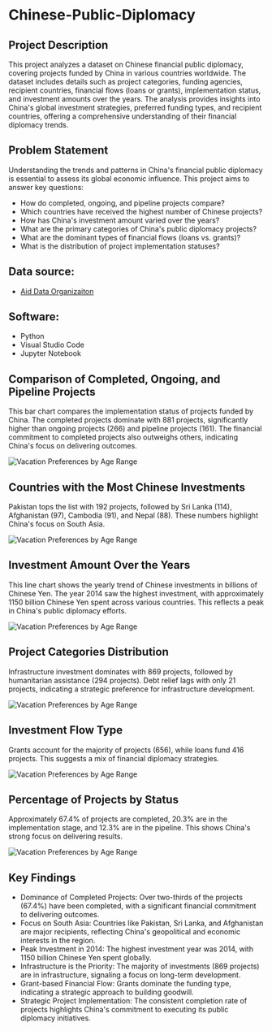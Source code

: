 # Chinese-Public-Diplomacy
## Project Description
This project analyzes a dataset on Chinese financial public diplomacy, covering projects funded by China in various countries worldwide. The dataset includes details such as project categories, funding agencies, recipient countries, financial flows (loans or grants), implementation status, and investment amounts over the years. The analysis provides insights into China's global investment strategies, preferred funding types, and recipient countries, offering a comprehensive understanding of their financial diplomacy trends.

## Problem Statement
Understanding the trends and patterns in China's financial public diplomacy is essential to assess its global economic influence. This project aims to answer key questions:
- How do completed, ongoing, and pipeline projects compare?
- Which countries have received the highest number of Chinese projects?
- How has China's investment amount varied over the years?
- What are the primary categories of China's public diplomacy projects?
- What are the dominant types of financial flows (loans vs. grants)?
- What is the distribution of project implementation statuses?

## Data source:
- [Aid Data Organizaiton](https://www.aiddata.org/)

## Software:
- Python
- Visual Studio Code
- Jupyter Notebook

## Comparison of Completed, Ongoing, and Pipeline Projects
This bar chart compares the implementation status of projects funded by China. The completed projects dominate with 881 projects, significantly higher than ongoing projects (266) and pipeline projects (161). The financial commitment to completed projects also outweighs others, indicating China's focus on delivering outcomes.

![Vacation Preferences by Age Range](./Charts/Vacation%20Preferences%20by%20Age%20Range.png)

## Countries with the Most Chinese Investments
Pakistan tops the list with 192 projects, followed by Sri Lanka (114), Afghanistan (97), Cambodia (91), and Nepal (88). These numbers highlight China's focus on South Asia.

![Vacation Preferences by Age Range](./Charts/Vacation%20Preferences%20by%20Age%20Range.png)

## Investment Amount Over the Years
This line chart shows the yearly trend of Chinese investments in billions of Chinese Yen. The year 2014 saw the highest investment, with approximately 1150 billion Chinese Yen spent across various countries. This reflects a peak in China's public diplomacy efforts.

![Vacation Preferences by Age Range](./Charts/Vacation%20Preferences%20by%20Age%20Range.png)

## Project Categories Distribution
Infrastructure investment dominates with 869 projects, followed by humanitarian assistance (294 projects). Debt relief lags with only 21 projects, indicating a strategic preference for infrastructure development.

![Vacation Preferences by Age Range](./Charts/Vacation%20Preferences%20by%20Age%20Range.png)

## Investment Flow Type
Grants account for the majority of projects (656), while loans fund 416 projects. This suggests a mix of financial diplomacy strategies.

![Vacation Preferences by Age Range](./Charts/Vacation%20Preferences%20by%20Age%20Range.png)

## Percentage of Projects by Status
Approximately 67.4% of projects are completed, 20.3% are in the implementation stage, and 12.3% are in the pipeline. This shows China's strong focus on delivering results.

![Vacation Preferences by Age Range](./Charts/Vacation%20Preferences%20by%20Age%20Range.png)

## Key Findings
- Dominance of Completed Projects: Over two-thirds of the projects (67.4%) have been completed, with a significant financial commitment to delivering outcomes.
- Focus on South Asia: Countries like Pakistan, Sri Lanka, and Afghanistan are major recipients, reflecting China's geopolitical and economic interests in the region.
- Peak Investment in 2014: The highest investment year was 2014, with 1150 billion Chinese Yen spent globally.
- Infrastructure is the Priority: The majority of investments (869 projects) are in infrastructure, signaling a focus on long-term development.
- Grant-based Financial Flow: Grants dominate the funding type, indicating a strategic approach to building goodwill.
- Strategic Project Implementation: The consistent completion rate of projects highlights China's commitment to executing its public diplomacy initiatives.
